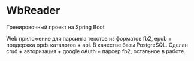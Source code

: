 # WbReader

Тренировочный проект на Spring Boot

Web приложение для парсинга текстов из форматов fb2, epub + поддержка opds каталогов + api. 
В качестве базы PostgreSQL. 
Сделан crud + авторизация + google oAuth + парсер fb2, остальное в работе.

